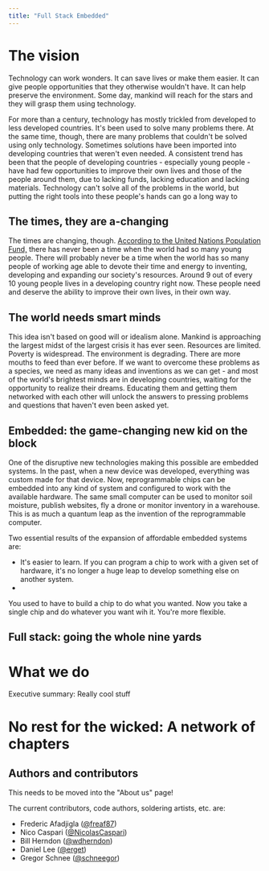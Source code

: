 ```yaml
---
title: "Full Stack Embedded"
---
```


# The vision
Technology can work wonders. It can save lives or make them easier. It can give
people opportunities that they otherwise wouldn't have. It can help preserve
the environment. Some day, mankind will reach for the stars and they will grasp
them using technology.

For more than a century, technology has mostly trickled from developed to less
developed countries. It's been used to solve many problems there. At the same
time, though, there are many problems that couldn't be solved using only
technology. Sometimes solutions have been imported into developing countries
that weren't even needed. A consistent trend has been that the people of
developing countries - especially young people - have had few opportunities to
improve their own lives and those of the people around them, due to lacking
funds, lacking education and lacking materials. Technology can't solve all of
the problems in the world, but putting the right tools into these people's
hands can go a long way to 

## The times, they are a-changing
The times are changing, though. [According to the United Nations Population
Fund,](http://www.unfpa.org/resources/state-world-population-2014-press-summary)
there has never been a time when the world had so many young people. There will
probably never be a time when the world has so many people of working age able
to devote their time and energy to inventing, developing and expanding our
society's resources. Around 9 out of every 10 young people lives in a
developing country right now. These people need and deserve the ability to
improve their own lives, in their own way.

## The world needs smart minds
This idea isn't based on good will or idealism alone. Mankind is approaching
the largest midst of the largest crisis it has ever seen. Resources are
limited. Poverty is widespread. The environment is degrading. There are more
mouths to feed than ever before. If we want to overcome these problems as a
species, we need as many ideas and inventions as we can get - and most of the
world's brightest minds are in developing countries, waiting for the
opportunity to realize their dreams. Educating them and getting them networked
with each other will unlock the answers to pressing problems and questions that
haven't even been asked yet.

## Embedded: the game-changing new kid on the block
One of the disruptive new technologies making this possible are embedded
systems. In the past, when a new device was developed, everything was custom
made for that device. Now, reprogrammable chips can be embedded into any kind
of system and configured to work with the available hardware. The same small
computer can be used to monitor soil moisture, publish websites, fly a drone or
monitor inventory in a warehouse. This is as much a quantum leap as the
invention of the reprogrammable computer.

Two essential results of the expansion of affordable embedded systems are:
* It's easier to learn. If you can program a chip to work with a given set of
  hardware, it's no longer a huge leap to develop something else on another
  system.
* 

You used to have to build a chip to do what you wanted. Now you take a single
chip and do whatever you want wih it. You're more flexible.

## Full stack: going the whole nine yards

# What we do
Executive summary: Really cool stuff

# No rest for the wicked: A network of chapters

## Authors and contributors
This needs to be moved into the "About us" page!

The current contributors, code authors, soldering artists, etc. are:

* Frederic Afadjigla ([@freaf87](https://github.com/freaf87))
* Nico Caspari ([@NicolasCaspari](https://github.com/NicolasCaspari))
* Bill Herndon ([@wdherndon](https://github.com/wdherndon))
* Daniel Lee ([@erget](https://github.com/erget))
* Gregor Schnee ([@schneegor](https://github.com/schneegor))

